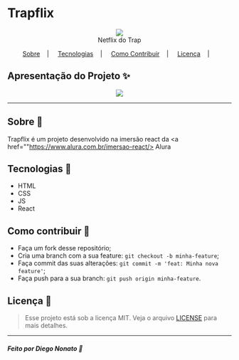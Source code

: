 <h1>Trapflix</h1>

<p align="center">
<image src="https://github.com/nonatodiego/trapflix/blob/master/logo.png"/></br>
<label>Netflix do Trap</label>
</p>

<p align="center">
<a href="#sobre-memo">Sobre</a>&nbsp;&nbsp;&nbsp; | &nbsp;&nbsp;&nbsp;
<a href="#tecnologias-rocket">Tecnologias</a>&nbsp;&nbsp;&nbsp; | &nbsp;&nbsp;&nbsp;
<a href="#como-contribuir-">Como Contribuir</a>&nbsp;&nbsp;&nbsp; | &nbsp;&nbsp;&nbsp;
<a href="#licença-scroll">Licença</a>&nbsp;&nbsp;&nbsp; | &nbsp;&nbsp;&nbsp;
</p>


## Apresentação do Projeto :sparkles:

<p align="center">
<image src="https://github.com/nonatodiego/trapflix/blob/master/screencapture-trapflix-vercel-app-2020-07-31-18_42_26.png" />
</p>

---

## Sobre :memo:

Trapflix é um projeto desenvolvido na imersão react da <a href=""https://www.alura.com.br/imersao-react/> Alura </a>

## Tecnologias :rocket:

- HTML
- CSS
- JS
- React


## Como contribuir 🤔

- Faça um fork desse repositório;
- Cria uma branch com a sua feature: `git checkout -b minha-feature`;
- Faça commit das suas alterações: `git commit -m 'feat: Minha nova feature'`;
- Faça push para a sua branch: `git push origin minha-feature`.

## Licença :scroll:

> Esse projeto está sob a licença MIT. Veja o arquivo [LICENSE](LICENSE) para mais detalhes.

---

##### Feito por Diego Nonato :wave:
